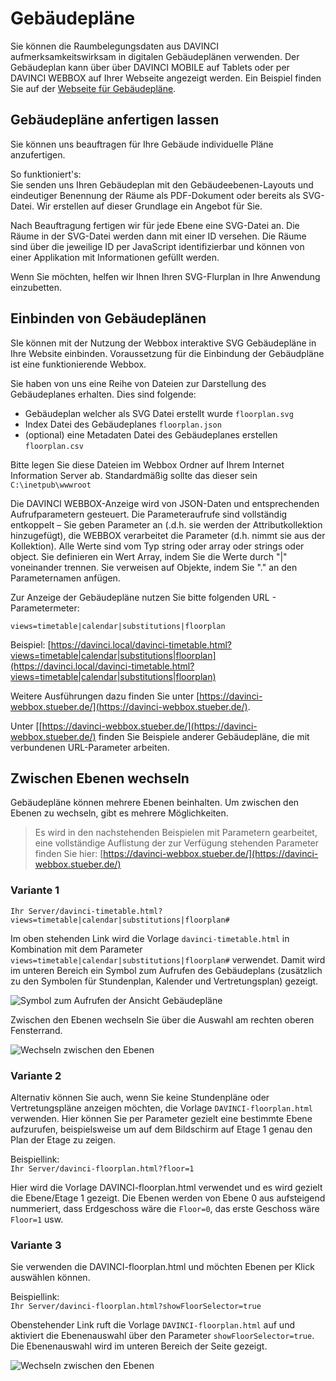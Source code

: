 # Gebäudepläne

Sie können die Raumbelegungsdaten aus DAVINCI aufmerksamkeitswirksam in digitalen Gebäudeplänen verwenden. Der Gebäudeplan kann über über DAVINCI MOBILE auf Tablets oder per DAVINCI WEBBOX auf Ihrer Webseite angezeigt werden. Ein Beispiel finden Sie auf der [Webseite für Gebäudepläne](http://davinci.stueber.de/floorplan.php).

## Gebäudepläne anfertigen lassen

Sie können uns beauftragen für Ihre Gebäude individuelle Pläne anzufertigen.

So funktioniert's:<br/>Sie senden uns Ihren Gebäudeplan mit den Gebäudeebenen-Layouts und eindeutiger Benennung der Räume als PDF-Dokument oder bereits als SVG-Datei. Wir erstellen auf dieser Grundlage ein Angebot für Sie.

Nach Beauftragung fertigen wir für jede Ebene eine SVG-Datei an. Die Räume in der SVG-Datei werden dann mit einer ID versehen. Die Räume sind über die jeweilige ID per JavaScript identifizierbar und können von einer Applikation mit Informationen gefüllt werden.

Wenn Sie möchten, helfen wir Ihnen Ihren SVG-Flurplan in Ihre Anwendung einzubetten.

## Einbinden von Gebäudeplänen

SIe können mit der Nutzung der Webbox interaktive SVG Gebäudepläne in Ihre Website einbinden. Voraussetzung für die Einbindung der Gebäudpläne ist eine funktionierende Webbox.

Sie haben von uns eine Reihe von Dateien zur Darstellung des Gebäudeplanes erhalten. Dies sind folgende:

* Gebäudeplan welcher als SVG Datei erstellt wurde `floorplan.svg`
* Index Datei des Gebäudeplanes `floorplan.json`
* (optional) eine Metadaten Datei des Gebäudeplanes erstellen `floorplan.csv`

Bitte legen Sie diese Dateien im Webbox Ordner auf Ihrem Internet Information Server ab. Standardmäßig sollte das dieser sein `C:\inetpub\wwwroot`

Die DAVINCI WEBBOX-Anzeige wird von JSON-Daten und entsprechenden Aufrufparametern gesteuert. Die Parameteraufrufe sind vollständig entkoppelt – Sie geben Parameter an (.d.h. sie werden der Attributkollektion hinzugefügt), die WEBBOX verarbeitet die Parameter (d.h. nimmt sie aus der Kollektion). Alle Werte sind vom Typ string oder array oder strings oder object. Sie definieren ein Wert Array, indem Sie die Werte durch "|" voneinander trennen. Sie verweisen auf Objekte, indem Sie "." an den Parameternamen anfügen. 

Zur Anzeige der Gebäudepläne nutzen Sie bitte folgenden URL - Parametermeter:

`views=timetable|calendar|substitutions|floorplan` 

Beispiel: [https://davinci.local/davinci-timetable.html?views=timetable|calendar|substitutions|floorplan](https://davinci.local/davinci-timetable.html?views=timetable|calendar|substitutions|floorplan)

Weitere Ausführungen dazu finden Sie unter [https://davinci-webbox.stueber.de/](https://davinci-webbox.stueber.de/).

Unter [[https://davinci-webbox.stueber.de/](https://davinci-webbox.stueber.de/) finden Sie Beispiele anderer Gebäudepläne, die mit verbundenen URL-Parameter arbeiten.

## Zwischen Ebenen wechseln

Gebäudepläne können mehrere Ebenen beinhalten. Um zwischen den Ebenen zu wechseln, gibt es mehrere Möglichkeiten.

> Es wird in den nachstehenden Beispielen mit Parametern gearbeitet, eine vollständige Auflistung der zur Verfügung stehenden Parameter finden Sie hier: [https://davinci-webbox.stueber.de/](https://davinci-webbox.stueber.de/)

### Variante 1

`Ihr Server/davinci-timetable.html?views=timetable|calendar|substitutions|floorplan#`

Im oben stehenden Link wird die Vorlage `davinci-timetable.html` in Kombination mit dem Parameter `views=timetable|calendar|substitutions|floorplan#` verwendet. Damit wird im unteren Bereich ein Symbol zum Aufrufen des Gebäudeplans (zusätzlich zu den Symbolen für Stundenplan, Kalender und Vertretungsplan) gezeigt.

![Symbol zum Aufrufen der Ansicht Gebäudepläne](/assets/images/gebaeudeplaene/01.png)

Zwischen den Ebenen wechseln Sie über die Auswahl am rechten oberen Fensterrand.

![Wechseln zwischen den Ebenen](/assets/images/gebaeudeplaene/02.png)

### Variante 2

Alternativ können Sie auch, wenn Sie keine Stundenpläne oder Vertretungspläne anzeigen möchten, die Vorlage `DAVINCI-floorplan.html` verwenden.
Hier können Sie per Parameter gezielt eine bestimmte Ebene aufzurufen, beispielsweise um auf dem Bildschirm auf Etage 1 genau den Plan der Etage zu zeigen. 

Beispiellink: <br/>`Ihr Server/davinci-floorplan.html?floor=1`

Hier wird die Vorlage DAVINCI-floorplan.html verwendet und es wird gezielt die Ebene/Etage 1 gezeigt.
Die Ebenen werden von Ebene 0 aus aufsteigend nummeriert, dass Erdgeschoss wäre die `Floor=0`, das erste Geschoss wäre `Floor=1` usw. 

### Variante 3

Sie verwenden die DAVINCI-floorplan.html und möchten Ebenen per Klick auswählen können.

Beispiellink: <br/>`Ihr Server/davinci-floorplan.html?showFloorSelector=true`

Obenstehender Link ruft die Vorlage `DAVINCI-floorplan.html` auf und aktiviert die Ebenenauswahl über den Parameter `showFloorSelector=true`.
Die Ebenenauswahl wird im unteren Bereich der Seite gezeigt.

![Wechseln zwischen den Ebenen](/assets/images/gebaeudeplaene/03.png)